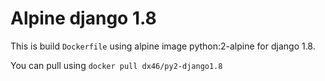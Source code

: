 # Alpine django 1.8 

This is build `Dockerfile` using alpine image python:2-alpine for django 1.8.

You can pull using `docker pull dx46/py2-django1.8`
